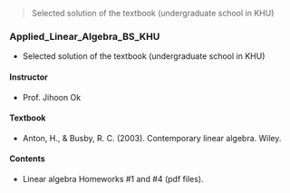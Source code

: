 >Selected solution of the textbook (undergraduate school in KHU)
  
### Applied_Linear_Algebra_BS_KHU
  
- Selected solution of the textbook (undergraduate school in KHU)

#### Instructor
- Prof. Jihoon Ok

#### Textbook  
- Anton, H., & Busby, R. C. (2003). Contemporary linear algebra. Wiley.
  
#### Contents
- Linear algebra Homeworks #1 and #4 (pdf files).
